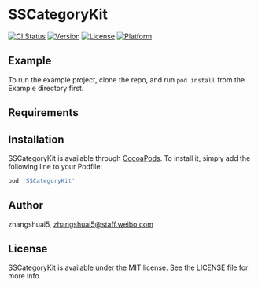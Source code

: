 # SSCategoryKit

[![CI Status](https://img.shields.io/travis/zhangshuai5/SSCategoryKit.svg?style=flat)](https://travis-ci.org/zhangshuai5/SSCategoryKit)
[![Version](https://img.shields.io/cocoapods/v/SSCategoryKit.svg?style=flat)](https://cocoapods.org/pods/SSCategoryKit)
[![License](https://img.shields.io/cocoapods/l/SSCategoryKit.svg?style=flat)](https://cocoapods.org/pods/SSCategoryKit)
[![Platform](https://img.shields.io/cocoapods/p/SSCategoryKit.svg?style=flat)](https://cocoapods.org/pods/SSCategoryKit)

## Example

To run the example project, clone the repo, and run `pod install` from the Example directory first.

## Requirements

## Installation

SSCategoryKit is available through [CocoaPods](https://cocoapods.org). To install
it, simply add the following line to your Podfile:

```ruby
pod 'SSCategoryKit'
```

## Author

zhangshuai5, zhangshuai5@staff.weibo.com

## License

SSCategoryKit is available under the MIT license. See the LICENSE file for more info.
